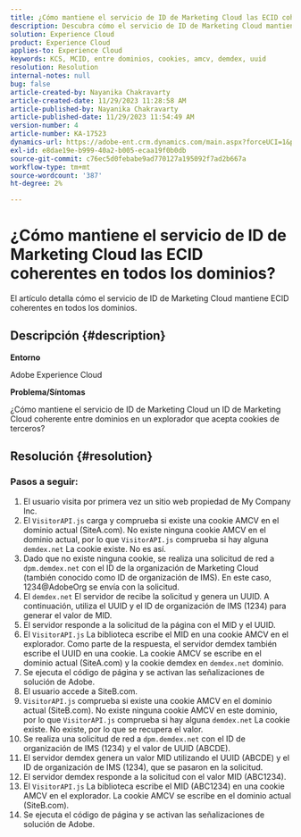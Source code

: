 ```yaml
---
title: ¿Cómo mantiene el servicio de ID de Marketing Cloud las ECID coherentes en todos los dominios?
description: Descubra cómo el servicio de ID de Marketing Cloud mantiene ECID coherentes en todos los dominios.
solution: Experience Cloud
product: Experience Cloud
applies-to: Experience Cloud
keywords: KCS, MCID, entre dominios, cookies, amcv, demdex, uuid
resolution: Resolution
internal-notes: null
bug: false
article-created-by: Nayanika Chakravarty
article-created-date: 11/29/2023 11:28:58 AM
article-published-by: Nayanika Chakravarty
article-published-date: 11/29/2023 11:54:49 AM
version-number: 4
article-number: KA-17523
dynamics-url: https://adobe-ent.crm.dynamics.com/main.aspx?forceUCI=1&pagetype=entityrecord&etn=knowledgearticle&id=a140bd7a-aa8e-ee11-8179-6045bd006239
exl-id: e8dae19e-b999-40a2-b005-ecaa19f0b0db
source-git-commit: c76ec5d0febabe9ad770127a195092f7ad2b667a
workflow-type: tm+mt
source-wordcount: '387'
ht-degree: 2%

---
```


# ¿Cómo mantiene el servicio de ID de Marketing Cloud las ECID coherentes en todos los dominios?


El artículo detalla cómo el servicio de ID de Marketing Cloud mantiene ECID coherentes en todos los dominios.

## Descripción {#description}


<b>Entorno</b>

Adobe Experience Cloud

<b>Problema/Síntomas</b>

¿Cómo mantiene el servicio de ID de Marketing Cloud un ID de Marketing Cloud coherente entre dominios en un explorador que acepta cookies de terceros?


## Resolución {#resolution}


### Pasos a seguir:

1. El usuario visita por primera vez un sitio web propiedad de My Company Inc.
2. El `VisitorAPI.js` carga y comprueba si existe una cookie AMCV en el dominio actual (SiteA.com). No existe ninguna cookie AMCV en el dominio actual, por lo que `VisitorAPI.js` comprueba si hay alguna `demdex.net` La cookie existe. No es así.
3. Dado que no existe ninguna cookie, se realiza una solicitud de red a `dpm.demdex.net` con el ID de la organización de Marketing Cloud (también conocido como ID de organización de IMS). En este caso, 1234@AdobeOrg se envía con la solicitud.
4. El `demdex.net` El servidor de recibe la solicitud y genera un UUID. A continuación, utiliza el UUID y el ID de organización de IMS (1234) para generar el valor de MID.
5. El servidor responde a la solicitud de la página con el MID y el UUID.
6. El `VisitorAPI.js` La biblioteca escribe el MID en una cookie AMCV en el explorador. Como parte de la respuesta, el servidor demdex también escribe el UUID en una cookie. La cookie AMCV se escribe en el dominio actual (SiteA.com) y la cookie demdex en `demdex.net` dominio.
7. Se ejecuta el código de página y se activan las señalizaciones de solución de Adobe.
8. El usuario accede a SiteB.com.
9. `VisitorAPI.js` comprueba si existe una cookie AMCV en el dominio actual (SiteB.com). No existe ninguna cookie AMCV en este dominio, por lo que `VisitorAPI.js` comprueba si hay alguna `demdex.net` La cookie existe. No existe, por lo que se recupera el valor.
10. Se realiza una solicitud de red a `dpm.demdex.net` con el ID de organización de IMS (1234) y el valor de UUID (ABCDE).
11. El servidor demdex genera un valor MID utilizando el UUID (ABCDE) y el ID de organización de IMS (1234), que se pasaron en la solicitud.
12. El servidor demdex responde a la solicitud con el valor MID (ABC1234).
13. El `VisitorAPI.js` La biblioteca escribe el MID (ABC1234) en una cookie AMCV en el explorador. La cookie AMCV se escribe en el dominio actual (SiteB.com).
14. Se ejecuta el código de página y se activan las señalizaciones de solución de Adobe.
